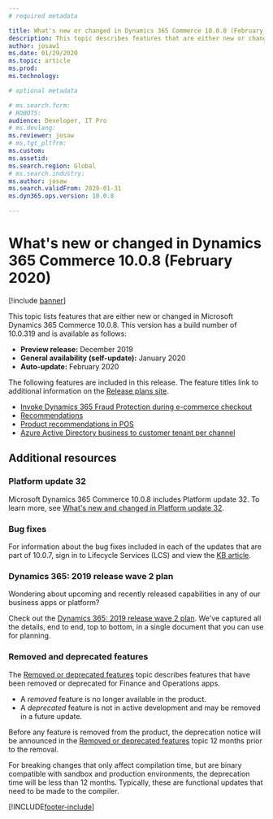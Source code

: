 ```yaml
---
# required metadata

title: What's new or changed in Dynamics 365 Commerce 10.0.8 (February 2020)
description: This topic describes features that are either new or changed in Dynamics 365 Commerce 10.0.8. 
author: josaw1
ms.date: 01/29/2020
ms.topic: article
ms.prod: 
ms.technology: 

# optional metadata

# ms.search.form: 
# ROBOTS: 
audience: Developer, IT Pro
# ms.devlang: 
ms.reviewer: josaw
# ms.tgt_pltfrm: 
ms.custom: 
ms.assetid: 
ms.search.region: Global
# ms.search.industry: 
ms.author: josaw
ms.search.validFrom: 2020-01-31 
ms.dyn365.ops.version: 10.0.8

---
```

# What's new or changed in Dynamics 365 Commerce 10.0.8 (February 2020)

[!include [banner](../includes/banner.md)]


This topic lists features that are either new or changed in Microsoft Dynamics 365 Commerce 10.0.8. This version has a build number of 10.0.319 and is available as follows:

- **Preview release:** December 2019
- **General availability (self-update):** January 2020
- **Auto-update:** February 2020 

The following features are included in this release. The feature titles link to additional information on the [Release plans site](/dynamics365-release-plan/2019wave2/index).

- [Invoke Dynamics 365 Fraud Protection during e-commerce checkout](/dynamics365-release-plan/2019wave2/dynamics365-retail/invoke-dynamics-365-fraud-protection-during-e-commerce-checkout)
- [Recommendations](/dynamics365-release-plan/2019wave2/dynamics365-commerce/recommendations)
- [Product recommendations in POS](/dynamics365-release-plan/2019wave2/dynamics365-retail/product-recommendations-pos)
- [Azure Active Directory business to customer tenant per channel](/dynamics365-release-plan/2019wave2/dynamics365-commerce/azure-active-directory-business-customer-tenant-per-channel)


## Additional resources

### Platform update 32

Microsoft Dynamics 365 Commerce 10.0.8 includes Platform update 32. To learn more, see [What's new and changed in Platform update 32](../../fin-ops-core/dev-itpro/get-started/whats-new-platform-update-32.md).


### Bug fixes 
For information about the bug fixes included in each of the updates that are part of 10.0.7, sign in to Lifecycle Services (LCS) and view the [KB article](https://fix.lcs.dynamics.com/Issue/Details?kb=0&bugId=400368&dbType=3&qc=8405de0733ac4045859057a4e710a3ef07637ce2485f6a317ea49efe6f67f35f).


### Dynamics 365: 2019 release wave 2 plan

Wondering about upcoming and recently released capabilities in any of our business apps or platform?

Check out the [Dynamics 365: 2019 release wave 2 plan](/dynamics365-release-plan/2019wave2/index). We've captured all the details, end to end, top to bottom, in a single document that you can use for planning.

### Removed and deprecated features

The [Removed or deprecated features](../../fin-ops-core/dev-itpro/migration-upgrade/deprecated-features.md) topic describes features that have been removed or deprecated for Finance and Operations apps.

- A *removed* feature is no longer available in the product.
- A *deprecated* feature is not in active development and may be removed in a future update.

Before any feature is removed from the product, the deprecation notice will be announced in the [Removed or deprecated features](../../fin-ops-core/dev-itpro/migration-upgrade/deprecated-features.md) topic 12 months prior to the removal.

For breaking changes that only affect compilation time, but are binary compatible with sandbox and production environments, the deprecation time will be less than 12 months. Typically, these are functional updates that need to be made to the compiler.


[!INCLUDE[footer-include](../../includes/footer-banner.md)]